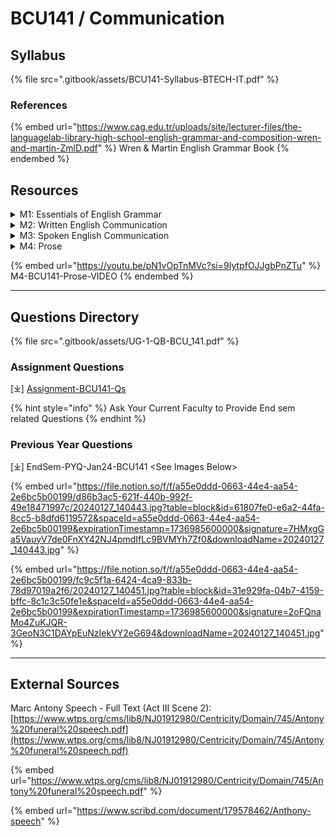 # BCU141 / Communication

## Syllabus

{% file src=".gitbook/assets/BCU141-Syllabus-BTECH-IT.pdf" %}

### References

{% embed url="https://www.cag.edu.tr/uploads/site/lecturer-files/the-languagelab-library-high-school-english-grammar-and-composition-wren-and-martin-ZmlD.pdf" %}
Wren & Martin English Grammar Book
{% endembed %}

## Resources

<details>

<summary>M1: Essentials of English Grammar</summary>

\[⤓] [Articles](https://file.notion.so/f/f/a55e0ddd-0663-44e4-aa54-2e6bc5b00199/a420e540-a136-44ac-b327-ea5b015406d4/Articles.pdf?table=block\&id=d8fa8ac0-ce49-4de2-b69a-489e7af7c3c3\&spaceId=a55e0ddd-0663-44e4-aa54-2e6bc5b00199\&expirationTimestamp=1736985600000\&signature=5Aka2J_KBDYj6eaTSkpGmiZuPJq7fob9YOsrm0SDuQQ\&downloadName=Articles.pdf)

\[⤓] [Common Eng Grammar Mistakes](https://file.notion.so/f/f/a55e0ddd-0663-44e4-aa54-2e6bc5b00199/a115ebeb-405b-43c8-a831-e32453b15a6b/Common_English_grammar_mistakes___Oxford_International_English.pdf?table=block\&id=07df0d2f-b3b3-4e92-8561-71cef66a7f67\&spaceId=a55e0ddd-0663-44e4-aa54-2e6bc5b00199\&expirationTimestamp=1736985600000\&signature=zB-olA9JoeKbTuBDoP4bEERsQO64T_BhxRzDG41e9uU\&downloadName=Common+English+grammar+mistakes+_+Oxford+International+English.pdf)

\[⤓] [Parts of Speech](https://view.officeapps.live.com/op/view.aspx?src=https%3A%2F%2Ffile.notion.so%2Ff%2Ff%2Fa55e0ddd-0663-44e4-aa54-2e6bc5b00199%2F464e203a-f45b-4001-b6e4-5f4860121fe0%2F8_Parts_of_Speech.pptx%3Ftable%3Dblock%26id%3D8bad9dfc-3489-4851-b9f5-d0aa29fd6897%26spaceId%3Da55e0ddd-0663-44e4-aa54-2e6bc5b00199%26expirationTimestamp%3D1736985600000%26signature%3D6xoZOXwQ1Svd0SNQGRgR66bqHjG9Ki6pmRVQSejTFXI%26downloadName%3D8%2BParts%2Bof%2BSpeech.pptx\&wdOrigin=BROWSELINK)

\[⤓] [L1+2 Common Errors in English](https://file.notion.so/f/f/a55e0ddd-0663-44e4-aa54-2e6bc5b00199/c6151412-77f9-42f5-8efa-e72a857b3c1a/LECTURE_12_Common_Errors_in_English.pdf?table=block\&id=17c52f7c-de88-80ff-bd09-d1543234eef3\&spaceId=a55e0ddd-0663-44e4-aa54-2e6bc5b00199\&expirationTimestamp=1736985600000\&signature=PrN5ZTJgBbVz9Uu1JyFbBptyhXrrp7nB3rglKNbCrZY\&downloadName=LECTURE+1%2B2+Common+Errors+in+English.pdf)

\[⤓] [L3+4 Parts of Speech](https://view.officeapps.live.com/op/view.aspx?src=https%3A%2F%2Ffile.notion.so%2Ff%2Ff%2Fa55e0ddd-0663-44e4-aa54-2e6bc5b00199%2F8607582f-0c7d-40ba-bd39-4c20e15ffeea%2FLECTURE_3-4_Parts_of_Speech.pptx%3Ftable%3Dblock%26id%3D0345701e-3436-41e7-aab5-45a1feade37d%26spaceId%3Da55e0ddd-0663-44e4-aa54-2e6bc5b00199%26expirationTimestamp%3D1736985600000%26signature%3D_ZubciPbO7DimZrGi_cBQKSSWed7Qd8iR_HrxGe_Ik4%26downloadName%3DLECTURE%2B3-4%2BParts%2Bof%2BSpeech.pptx\&wdOrigin=BROWSELINK)

\[⤓] [L5 Collocations](https://view.officeapps.live.com/op/view.aspx?src=https%3A%2F%2Ffile.notion.so%2Ff%2Ff%2Fa55e0ddd-0663-44e4-aa54-2e6bc5b00199%2F20f49d3d-86fb-4e00-9263-49a70dd46ed9%2FLECTURE_5_Collocations.pptx%3Ftable%3Dblock%26id%3Da93d9f89-3007-4ea7-9076-aaeb75a61852%26spaceId%3Da55e0ddd-0663-44e4-aa54-2e6bc5b00199%26expirationTimestamp%3D1736985600000%26signature%3D8EzV9J7v8h34V5sRsT8k2HDfQrQoVoriNLEsxY6xg0A%26downloadName%3DLECTURE%2B5%2BCollocations.pptx\&wdOrigin=BROWSELINK)

\[⤓] [L5+6 Collocations-Add-On](https://view.officeapps.live.com/op/view.aspx?src=https%3A%2F%2Ffile.notion.so%2Ff%2Ff%2Fa55e0ddd-0663-44e4-aa54-2e6bc5b00199%2Fa1ed4fed-afdd-473a-9a8a-517a611cd300%2FLecture_5-6_Collocations_Add-on.docx%3Ftable%3Dblock%26id%3D90fb87f9-fb28-4c5a-adc9-5dde7db8f7cb%26spaceId%3Da55e0ddd-0663-44e4-aa54-2e6bc5b00199%26expirationTimestamp%3D1736985600000%26signature%3DOd8akjHjqqZPGxTjFPMEkhVZYHNjKnSPpK_ewlD1ZU0%26downloadName%3DLecture%2B5-6%2BCollocations%2BAdd-on.docx\&wdOrigin=BROWSELINK)

\[⤓] [L6 Sub Verb Agreement](https://view.officeapps.live.com/op/view.aspx?src=https%3A%2F%2Ffile.notion.so%2Ff%2Ff%2Fa55e0ddd-0663-44e4-aa54-2e6bc5b00199%2F722b7227-0368-4a4d-80a5-692c601dd238%2FLECTURE_6_Subject_Verb_Agreement.pptx%3Ftable%3Dblock%26id%3D68532aeb-c2b2-49f4-adf3-9ed3f26acf43%26spaceId%3Da55e0ddd-0663-44e4-aa54-2e6bc5b00199%26expirationTimestamp%3D1736985600000%26signature%3Ddf4p_I0wzMboc_ozlkBGt6xrFFiCRbf2Na9_h3MEh-k%26downloadName%3DLECTURE%2B6%2BSubject%2BVerb%2BAgreement.pptx\&wdOrigin=BROWSELINK)

\[⤓] [L7+8 Punctuation & Sentence Structure](https://file.notion.so/f/f/a55e0ddd-0663-44e4-aa54-2e6bc5b00199/d04ceec2-1a63-475d-86cb-8e5c975bd1a6/L78_Punctuation__Sentence_Structure.pdf?table=block\&id=17c52f7c-de88-80dc-988d-eae253e9e3c5\&spaceId=a55e0ddd-0663-44e4-aa54-2e6bc5b00199\&expirationTimestamp=1736985600000\&signature=6N6rzielRygLewvr-mZ3API8n15SZk2wQhp3ByLmr1w\&downloadName=L7%2B8+Punctuation+%26+Sentence+Structure.pdf)

</details>

<details>

<summary>M2: Written English Communication</summary>

\[⤓] [L9+10+11 Paragraph Writing](https://view.officeapps.live.com/op/view.aspx?src=https%3A%2F%2Ffile.notion.so%2Ff%2Ff%2Fa55e0ddd-0663-44e4-aa54-2e6bc5b00199%2Fbda2ecb1-3c7d-4ee4-a0ba-f4f9b51350fa%2FLECTURE_9-10-11_Paragraph_Writing.pptx%3Ftable%3Dblock%26id%3Dcaa5ad8e-68b9-4d79-bc31-2d8f765486ed%26spaceId%3Da55e0ddd-0663-44e4-aa54-2e6bc5b00199%26expirationTimestamp%3D1736985600000%26signature%3Dync2Eo3dPz39-sKlQshXRgj-kYQNRaJgu05PFyfb8a8%26downloadName%3DLECTURE%2B9-10-11%2BParagraph%2BWriting.pptx\&wdOrigin=BROWSELINK)

\[⤓] [L12+13 Essay Writing](https://view.officeapps.live.com/op/view.aspx?src=https%3A%2F%2Ffile.notion.so%2Ff%2Ff%2Fa55e0ddd-0663-44e4-aa54-2e6bc5b00199%2F166cf9b8-7d9a-46ce-ac33-28329b1877af%2FLECTURE_12-13_Essay_Writing.pptx%3Ftable%3Dblock%26id%3D8bdff7b1-a6c9-447c-a6b8-2e530210b9e6%26spaceId%3Da55e0ddd-0663-44e4-aa54-2e6bc5b00199%26expirationTimestamp%3D1736985600000%26signature%3DA455cAK63oRmRL5_uogjBsxiYcPzBCMo37x5L25nY8I%26downloadName%3DLECTURE%2B12-13%2BEssay%2BWriting.pptx\&wdOrigin=BROWSELINK)

</details>

<details>

<summary>M3: Spoken English Communication</summary>

\[⤓] [L14+15 Intro to Phonetics](https://view.officeapps.live.com/op/view.aspx?src=https%3A%2F%2Ffile.notion.so%2Ff%2Ff%2Fa55e0ddd-0663-44e4-aa54-2e6bc5b00199%2F1567818b-5551-449f-854a-6d98b6385a47%2FLECTURE_14-15_Introduction_to_Phonetics.pptx%3Ftable%3Dblock%26id%3Dc74a6aac-8f0c-490a-a583-54ae913a1df0%26spaceId%3Da55e0ddd-0663-44e4-aa54-2e6bc5b00199%26expirationTimestamp%3D1736985600000%26signature%3DmNDekvSne4KX_y-LEUUrvWS_1t45nl8XpoawrVdWbHo%26downloadName%3DLECTURE%2B14-15%2BIntroduction%2Bto%2BPhonetics.pptx\&wdOrigin=BROWSELINK)

\[⤓] [L16+17 Consonants & Vowels Sounds](https://view.officeapps.live.com/op/view.aspx?src=https%3A%2F%2Ffile.notion.so%2Ff%2Ff%2Fa55e0ddd-0663-44e4-aa54-2e6bc5b00199%2F4cee9f94-eac7-470d-b00f-4840acce126e%2FLECTURE_16-17_Consonant_and_Vowel_Sounds.pptx%3Ftable%3Dblock%26id%3D9027715f-626d-4a95-a9df-3845316657e2%26spaceId%3Da55e0ddd-0663-44e4-aa54-2e6bc5b00199%26expirationTimestamp%3D1736985600000%26signature%3DrIuTkf-c43i5HAyBlrDJ9IHr6yEgstNWhsSD8uJFpRM%26downloadName%3DLECTURE%2B16-17%2BConsonant%2Band%2BVowel%2BSounds.pptx\&wdOrigin=BROWSELINK)

\[⤓] [L17+18+19 Stress & Intonation](https://view.officeapps.live.com/op/view.aspx?src=https%3A%2F%2Ffile.notion.so%2Ff%2Ff%2Fa55e0ddd-0663-44e4-aa54-2e6bc5b00199%2Feb7fe4c0-b725-4e35-96b5-e3197b7964e1%2FLECTURE_17-18-19_Stress_and_Intonation.pptx%3Ftable%3Dblock%26id%3D86dbff33-d9db-4211-9027-06097487a260%26spaceId%3Da55e0ddd-0663-44e4-aa54-2e6bc5b00199%26expirationTimestamp%3D1736985600000%26signature%3DY288LXeYZx_0fUGS90NjSCzLME2XrTx8hZllhEOEzlw%26downloadName%3DLECTURE%2B17-18-19%2BStress%2Band%2BIntonation.pptx\&wdOrigin=BROWSELINK)

</details>

<details>

<summary>M4: Prose</summary>

\[⤓] [Speech by Mark Antony](https://file.notion.so/f/f/a55e0ddd-0663-44e4-aa54-2e6bc5b00199/2d820f99-7bdb-41f5-a10f-7c591dd2c496/BCU_141-_SPEECH_BY_MARK_ANTONY.pdf?table=block\&id=17f7201d-a4db-4660-a659-08fb9f58ab3a\&spaceId=a55e0ddd-0663-44e4-aa54-2e6bc5b00199\&expirationTimestamp=1736985600000\&signature=yUjb48vgP1fsxbthcDwZDEvLahETKBb8wzcAGiKKo_g\&downloadName=BCU+141-+SPEECH+BY+MARK+ANTONY.pdf)

</details>

{% embed url="https://youtu.be/pN1vOpTnMVc?si=9IytpfOJJgbPnZTu" %}
M4-BCU141-Prose-VIDEO
{% endembed %}

***

## Questions Directory

{% file src=".gitbook/assets/UG-1-QB-BCU_141.pdf" %}

### Assignment Questions

\[⤓] [Assignment-BCU141-Qs](https://file.notion.so/f/f/a55e0ddd-0663-44e4-aa54-2e6bc5b00199/8c9e2fef-53ec-44a2-ac17-8b1b4489b84a/Shivam_Singh_BTechIT_BCU_Assignment_A60205323004.pdf?table=block\&id=e4caa94c-a616-438e-9d15-6d594ceaf60f\&spaceId=a55e0ddd-0663-44e4-aa54-2e6bc5b00199\&expirationTimestamp=1736985600000\&signature=hNePrji4N0hOnSR7mi4ieYKxPE_5Jj57TmgWB6wmeKk\&downloadName=BCU+Assignment+Shivam+A60205323004.pdf)

{% hint style="info" %}
Ask Your Current Faculty to Provide End sem related Questions
{% endhint %}

### Previous Year Questions

\[⤓] EndSem-PYQ-Jan24-BCU141 \<See Images Below>

{% embed url="https://file.notion.so/f/f/a55e0ddd-0663-44e4-aa54-2e6bc5b00199/d86b3ac5-621f-440b-992f-49e18471997c/20240127_140443.jpg?table=block&id=61807fe0-e6a2-44fa-8cc5-b8dfd6119572&spaceId=a55e0ddd-0663-44e4-aa54-2e6bc5b00199&expirationTimestamp=1736985600000&signature=7HMxgGa5VauyV7de0FnXY42NJ4pmdIfLc9BVMYh7Zf0&downloadName=20240127_140443.jpg" %}

{% embed url="https://file.notion.so/f/f/a55e0ddd-0663-44e4-aa54-2e6bc5b00199/fc9c5f1a-6424-4ca9-833b-78d97019a2f6/20240127_140451.jpg?table=block&id=31e929fa-04b7-4159-bffc-8c1c3c50fe1e&spaceId=a55e0ddd-0663-44e4-aa54-2e6bc5b00199&expirationTimestamp=1736985600000&signature=2oFQnaMo4ZuKJQR-3GeoN3C1DAYpEuNzIekVY2eG694&downloadName=20240127_140451.jpg" %}

***

## External Sources

Marc Antony Speech - Full Text (Act III Scene 2): [https://www.wtps.org/cms/lib8/NJ01912980/Centricity/Domain/745/Antony%20funeral%20speech.pdf](https://www.wtps.org/cms/lib8/NJ01912980/Centricity/Domain/745/Antony%20funeral%20speech.pdf)

{% embed url="https://www.wtps.org/cms/lib8/NJ01912980/Centricity/Domain/745/Antony%20funeral%20speech.pdf" %}

{% embed url="https://www.scribd.com/document/179578462/Anthony-speech" %}

